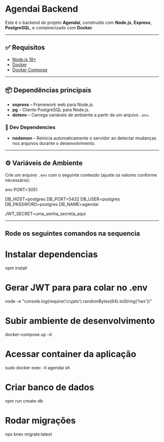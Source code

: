# Agendai Backend

Este é o backend do projeto **Agendai**, construído com **Node.js**, **Express**, **PostgreSQL**, e containerizado com **Docker**.

---

## ✅ Requisitos

- [Node.js 18+](https://nodejs.org/)
- [Docker](https://www.docker.com/)
- [Docker Compose](https://docs.docker.com/compose/)

---

## 📦 Dependências principais

- **express** – Framework web para Node.js.
- **pg** – Cliente PostgreSQL para Node.js.
- **dotenv** – Carrega variáveis de ambiente a partir de um arquivo `.env`.

### 🔧 Dev Dependencies

- **nodemon** – Reinicia automaticamente o servidor ao detectar mudanças nos arquivos durante o desenvolvimento.

---

## ⚙️ Variáveis de Ambiente

Crie um arquivo `.env` com o seguinte conteúdo (ajuste os valores conforme necessário):

env
PORT=3051

DB_HOST=postgres
DB_PORT=5432
DB_USER=postgres
DB_PASSWORD=postgres
DB_NAME=agendai

JWT_SECRET=uma_senha_secreta_aqui

---
## Rode os seguintes comandos na sequencia

# Instalar dependencias
npm install

# Gerar JWT para para colar no .env
node -e "console.log(require('crypto').randomBytes(64).toString('hex'))"

# Subir ambiente de desenvolvimento
docker-compose up -d

# Acessar container da aplicação
sudo docker exec -it agendai sh

# Criar banco de dados
npm run create-db

# Rodar migrações
npx knex migrate:latest

```